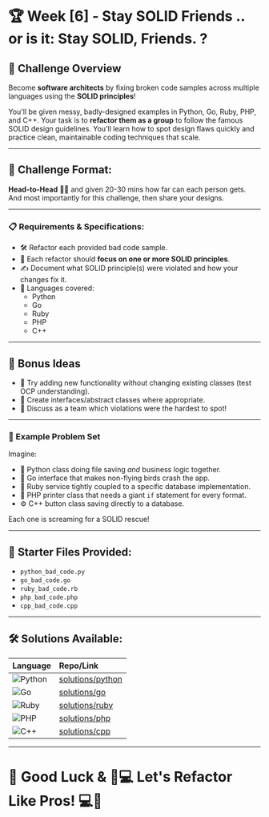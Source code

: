 # 🏆 Week [6] - Stay SOLID Friends .. or is it: Stay SOLID, Friends. ?

## 📝 Challenge Overview
Become **software architects** by fixing broken code samples across multiple languages using the **SOLID principles**!

You'll be given messy, badly-designed examples in Python, Go, Ruby, PHP, and C++. Your task is to **refactor them as a group** to follow the famous SOLID design guidelines. You'll learn how to spot design flaws quickly and practice clean, maintainable coding techniques that scale.

---

## 🏁 Challenge Format:
**Head-to-Head** 🏁🔥 and given 20-30 mins how far can each person gets. And most importantly for this challenge, then share your designs. 

---

### 📋 Requirements & Specifications:

- 🛠 Refactor each provided bad code sample.
- 🧹 Each refactor should **focus on one or more SOLID principles**.
- ✍️ Document what SOLID principle(s) were violated and how your changes fix it.
- 🚀 Languages covered:
  - Python
  - Go
  - Ruby
  - PHP
  - C++

---

## 🎯 Bonus Ideas
- 🌟 Try adding new functionality without changing existing classes (test OCP understanding).
- 📜 Create interfaces/abstract classes where appropriate.
- 🧠 Discuss as a team which violations were the hardest to spot!

---

### 🔧 Example Problem Set

Imagine:

- 🐍 Python class doing file saving *and* business logic together.
- 🦅 Go interface that makes non-flying birds crash the app.
- 💎 Ruby service tightly coupled to a specific database implementation.
- 🐘 PHP printer class that needs a giant `if` statement for every format.
- ⚙️ C++ button class saving directly to a database.

Each one is screaming for a SOLID rescue!

---

## 📂 Starter Files Provided:
- `python_bad_code.py`
- `go_bad_code.go`
- `ruby_bad_code.rb`
- `php_bad_code.php`
- `cpp_bad_code.cpp`

---

## 🛠 Solutions Available:
| Language | Repo/Link |
|:---------|:----------|
| ![Python](https://img.shields.io/badge/Python-3.11-blue?logo=python) | [solutions/python](solutions/refactored.py) |
| ![Go](https://img.shields.io/badge/Go-1.21-blue?logo=go) | [solutions/go](solutions/refactored.go) |
| ![Ruby](https://img.shields.io/badge/Ruby-3.2-red?logo=ruby) | [solutions/ruby](solutions/refactored.rb) |
| ![PHP](https://img.shields.io/badge/PHP-8.0-blueviolet?logo=php) | [solutions/php](solutions/refactored.php) |
| ![C++](https://img.shields.io/badge/C++-20-orange?logo=cpp) | [solutions/cpp](solutions/refactored.cpp) |

---

# 🏁 Good Luck & 🧠💻 Let's Refactor Like Pros! 💻🧠
